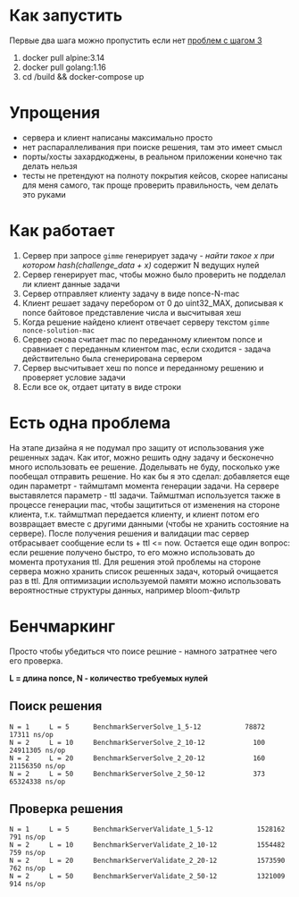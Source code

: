 # Как запустить

Первые два шага можно пропустить если нет [проблем с шагом 3](https://github.com/docker/buildx/issues/476)
1. docker pull alpine:3.14
2. docker pull golang:1.16
3. cd /build && docker-compose up

# Упрощения
- сервера и клиент написаны максимально просто
- нет распараллеливания при поиске решения, там это имеет смысл
- порты/хосты захардкоджены, в реальном приложении конечно так делать нельзя
- тесты не претендуют на полноту покрытия кейсов, скорее написаны для меня самого, так проще проверить
правильность, чем делать это руками

# Как работает

1. Сервер при запросе `gimme` генерирует задачу - *найти такое x при котором hash(challenge_data + x)*
содержит N ведущих нулей
2. Сервер генерирует mac, чтобы можно было проверить не подделал ли клиент данные задачи
3. Сервер отправляет клиенту задачу в виде nonce-N-mac
4. Клиент решает задачу перебором от 0 до uint32_MAX, дописывая к nonce байтовое представление числа и высчитывая хеш
5. Когда решение найдено клиент отвечает серверу текстом `gimme nonce-solution-mac`
6. Сервер снова считает mac по переданному клиентом nonce и сравниает с переданным клиентом mac, если сходится - задача 
действительно была сгенерирована сервером
7. Сервер высчитывает хеш по nonce и переданному решению и проверяет условие задачи
8. Если все ок, отдает цитату в виде строки

# Есть одна проблема

На этапе дизайна я не подумал про защиту от использования уже решенных задач. Как итог, можно решить одну задачу и
бесконечно много использовать ее решение. Доделывать не буду, посколько уже пообещал отправить решение.
Но как бы я это сделал: добавляется еще один параметрт - таймштамп момента генерации задачи. На сервере
выставялется параметр - ttl задачи. Таймштмап используется также в процессе генерации mac, чтобы защититься 
от изменения на стороне клиента, т.к. таймштмап передается клиенту, и клиент потом его возвращает вместе с другими данными
(чтобы не хранить состояние на сервере). 
После получения решения и валидации mac сервер отбрасывает сообщение если ts + ttl <= now.
Остается еще один вопрос: если решение получено быстро, то его можно использовать до момента протухания ttl.
Для решения этой проблемы на стороне сервера можно хранить список решенных задач, который очищается раз в ttl.
Для оптимизации используемой памяти можно использовать вероятностные структуры данных, например bloom-фильтр

# Бенчмаркинг

Просто чтобы убедиться что поисе решние - намного затратнее чего его проверка.

**L = длина nonce, N - количество требуемых нулей**

## Поиск решения

```
N = 1     L = 5      BenchmarkServerSolve_1_5-12           78872             17311 ns/op
N = 2     L = 10     BenchmarkServerSolve_2_10-12            100          24911305 ns/op
N = 2     L = 20     BenchmarkServerSolve_2_20-12            160          21156350 ns/op
N = 2     L = 50     BenchmarkServerSolve_2_50-12            373          65324338 ns/op
```

## Проверка решения

```
N = 1     L = 5      BenchmarkServerValidate_1_5-12           1528162               791 ns/op
N = 2     L = 10     BenchmarkServerValidate_2_10-12          1554482               759 ns/op
N = 2     L = 20     BenchmarkServerValidate_2_20-12          1573590               762 ns/op
N = 2     L = 50     BenchmarkServerValidate_2_50-12          1321009               914 ns/op
```